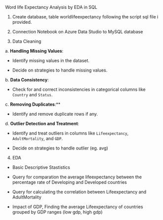 Word life Expectancy Analysis by EDA in SQL 

1. Create database, table worldlifeexpectancy following the script sql file i provided.
   
2. Connection Notebook on Azure Data Studio to MySQL database

3. Data Cleaning

a. **Handling Missing Values**:
   
   - Identify missing values in the dataset.
     
   - Decide on strategies to handle missing values.

b. **Data Consistency**:
   
   - Check for and correct inconsistencies in categorical columns like `Country` and `Status`.


c. **Removing Duplicates**:**
   
   - Identify and remove duplicate rows if any.

d. **Outlier Detection and Treatment**:
   
 -  Identify and treat outliers in columns like `Lifeexpectancy`, `AdultMortality`, and `GDP`.
   
 - Decide on strategies to handle outlier (eg. avg)
   
4. EDA

-  Basic Descriptive Stastistics

-  Query for comparation the average lifeexpectancy between the percentage rate of Developing and Developed countries

-   Query for calculating the correlation between Lifeexpectancy and AdultMortality

-   Impact of GDP, Finding the average Lifeexpectancy of countries grouped by GDP ranges (low gdp, high gdp)
